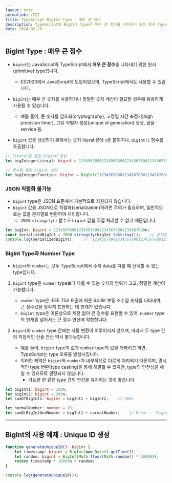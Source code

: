 ```yaml
---
layout: note
permalink: /227
title: TypeScript BigInt Type - 매우 큰 정수
description: TypeScript의 BigInt type은 매우 큰 정수를 나타내기 위한 원시 type으로, 매우 큰 숫자를 다루거나 정밀한 숫자 계산이 필요한 경우에 유용하게 사용됩니다.
date: 2024-02-28
---
```



## BigInt Type : 매우 큰 정수

- `bigint`는 JavaScript와 TypeScript에서 **매우 큰 정수**를 나타내기 위한 원시(primitive) type입니다.
    - ES2020에서 JavaScript에 도입되었으며, TypeScript에서도 사용할 수 있습니다.

- `bigint`는 매우 큰 숫자를 사용하거나 정밀한 숫자 계산이 필요한 경우에 유용하게 사용될 수 있습니다.
    - 예를 들어, 큰 숫자를 암호화(cryptography), 고정밀 시간 측정기(high precision timer), 고유 식별자 생성(unique id generation) 생성, 금융 service 등.

- `bigint` 값을 생성하기 위해서는 숫자 literal 끝에 `n`을 붙이거나, `BigInt()` 함수를 호출합니다.

```typescript
// literal을 통한 bigint 생성
let bigIntegerLiteral: bigint = 1234567890123456789012345678901234567890n;

// 함수를 통한 bigint 생성
let bigIntegerFunction: bigint = BigInt("1234567890123456789012345678901234567890");
```


### JSON 직렬화 불가능

- `bigint` type은 JSON 표준에서 기본적으로 지원되지 않습니다.
- `bigint` 값을 JSON으로 직렬화(serialization)하려면 주의가 필요하며, 일반적으로는 값을 문자열로 변환하여 처리합니다.
    - `JSON.stringify()` 함수가 `bigint` 값을 직접 처리할 수 없기 때문입니다.

```typescript
let bigInt: bigint = 1234567890123456789012345678901234567890n;
const serializedBigInt = JSON.stringify(bigInt.toString());    // 문자열로 변환하여 JSON 직렬화
console.log(serializedBigInt);    // "1234567890123456789012345678901234567890"
```


### BigInt Type과 Number Type

- `bigint`와 `number`는 모두 TypeScript에서 수치 data를 다룰 때 선택할 수 있는 type입니다.

1. `bigint` type은 `number` type보다 다를 수 있는 숫자의 범위가 크고, 정밀한 계산이 가능합니다.
    - `number` type은 IEEE 754 표준에 따른 64 Bit 부동 소수점 숫자를 나타내며, 큰 정수값을 정확히 표현하는 데 한계가 있습니다.
    - `bigint` type은 이론상으로 제한 없이 큰 정수를 표현할 수 있어, `number` type의 한계를 넘어서는 큰 정수 연산에 적합합니다.

2. `bigint`와 `number` type 간에는 자동 변환이 이루어지지 않으며, 따라서 두 type 간의 직접적인 산술 연산 역시 불가능합니다.
    - 예를 들어, `bigint` type의 값과 `number` type의 값을 더하려고 하면, TypeScript는 type 오류를 발생시킵니다.
    - 이러한 제약은 `bigint`와 `number`가 내부적으로 다르게 처리되기 때문이며, 명시적인 type 변환(type casting)을 통해 해결할 수 있지만, type의 안전성을 해칠 수 있으므로 권장되지 않습니다.
        - 가능한 한 같은 type 간의 연산을 유지하는 것이 좋습니다.

```typescript
let bigInt1: bigint = 100n;
let bigInt2: bigint = 200n;
let sumOfBigInts: bigint = bigInt1 + bigInt2;    // 300n

let normalNumber: number = 15;
let sumOfBigIntAndNumber = bigInt1 + normalNumber;    // Error : 'bigint'와 'number'를 더할 수 없음
```


---


## BigInt의 사용 예제 : Unique ID 생성

```typescript
function generateUniqueId(): bigint {
    let timestamp: bigint = BigInt(new Date().getTime());
    let random: bigint = BigInt(Math.floor(Math.random() * 10000));
    return timestamp * 10000n + random;
}

console.log(generateUniqueId());
```
